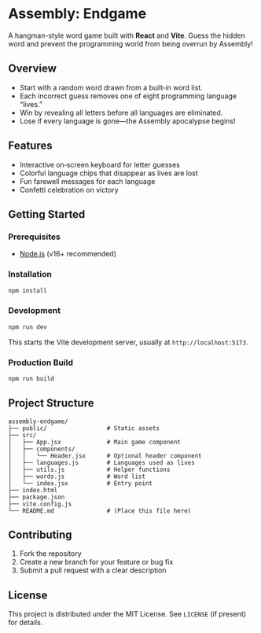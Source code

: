 # Assembly: Endgame

A hangman-style word game built with **React** and **Vite**. Guess the hidden word and prevent the programming world from being overrun by Assembly!

## Overview

- Start with a random word drawn from a built‑in word list.
- Each incorrect guess removes one of eight programming language “lives.”
- Win by revealing all letters before all languages are eliminated.
- Lose if every language is gone—the Assembly apocalypse begins!

## Features

- Interactive on‑screen keyboard for letter guesses
- Colorful language chips that disappear as lives are lost
- Fun farewell messages for each language
- Confetti celebration on victory

## Getting Started

### Prerequisites
- [Node.js](https://nodejs.org/) (v16+ recommended)

### Installation
```bash
npm install
```

### Development
```bash
npm run dev
```
This starts the Vite development server, usually at `http://localhost:5173`.

### Production Build
```bash
npm run build
```

## Project Structure

```
assembly-endgame/
├── public/                 # Static assets
├── src/
│   ├── App.jsx             # Main game component
│   ├── components/
│   │   └── Header.jsx      # Optional header component
│   ├── languages.js        # Languages used as lives
│   ├── utils.js            # Helper functions
│   ├── words.js            # Word list
│   └── index.jsx           # Entry point
├── index.html
├── package.json
├── vite.config.js
└── README.md               # (Place this file here)
```

## Contributing

1. Fork the repository
2. Create a new branch for your feature or bug fix
3. Submit a pull request with a clear description

## License

This project is distributed under the MIT License. See `LICENSE` (if present) for details.

